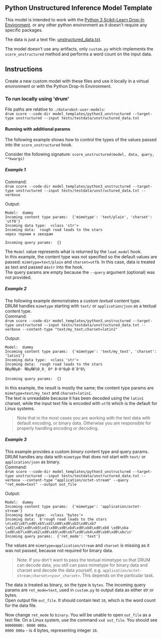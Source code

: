 ## Python Unstructured Inference Model Template

This model is intended to work with the [Python 3 Scikit-Learn Drop-In Environment](../../../public_dropin_environments/python3_sklearn/).
or any other python environment as it doesn't require any specific packages.

The data is just a text file: [unstructured_data.txt](../../../tests/testdata/unstructured_data.txt).

The model doesn't use any artifacts, only `custom.py` which implements the `score_unstructured` method and performs a word count on the input data.

## Instructions
Create a new custom model with these files and use it locally in a virtual environment or with the Python Drop-In Environment.

### To run locally using 'drum'
File paths are relative to `./datarobot-user-models`:   
`drum score --code-dir model_templates/python3_unstructured --target-type unstructured --input tests/testdata/unstructured_data.txt`

#### Running with additional params
The following example shows how to control the types of the values passed into the `score_unstructured` hook.

Consider the following signature: `score_unstructured(model, data, query, **kwargs)`

##### Example 1
Command:   
`drum score --code-dir model_templates/python3_unstructured --target-type unstructured --input tests/testdata/unstructured_data.txt --verbose`

Output:
```
Model:  dummy
Incoming content type params:  {'mimetype': 'text/plain', 'charset': 'utf8'}
Incoming data type:  <class 'str'>
Incoming data:  rough road leads to the stars 
через тернии к звездам

Incoming query params:  {}
```
The `Model` value represents what is returned by the `load_model` hook.    
In this example, the content type was not specified so the default values are passed: `mimetype=text/plain` and `charset=utf8`. In this case, data is treated as text and passed as`str` into the hook.  
The query params are empty because the `--query` argument (optional) was not provided.

##### Example 2
The following example demonstrates a custom *textual* content type.  
DRUM handles `mimetype` starting with `text/` or `application/json` as a textual content type.  
Command:   
`drum score --code-dir model_templates/python3_unstructured --target-type unstructured --input tests/testdata/unstructured_data.txt --verbose --content-type "text/my_text;charset=latin1"`

Output:
```
Model:  dummy
Incoming content type params:  {'mimetype': 'text/my_text', 'charset': 'latin1'}
Incoming data type:  <class 'str'>
Incoming data:  rough road leads to the stars 
ÑÐµÑÐµÐ· ÑÐµÑÐ½Ð¸Ð¸ Ðº Ð·Ð²ÐµÐ·Ð´Ð°Ð¼

Incoming query params:  {}
```

In this example, the result is mostly the same; the content type params are `mimetype=text/my_text` and `charset=latin1`.  
The text is unreadable because it has been decoded using the `latin1` charset, while the input text file is encoded with `utf8` which is the default for Linux systems.  
> Note that in the most cases you are working with the text data with default encoding, or binary data. Otherwise you are responsible for properly handling encoding or decoding.


##### Example 3
This example provides a custom *binary* content type and query params.  
DRUM handles any data with `mimetype` that does not start with `text/` or `application/json` as binary.  
Command:   
`drum score --code-dir model_templates/python3_unstructured --target-type unstructured --input tests/testdata/unstructured_data.txt --verbose --content-type "application/octet-stream" --query "ret_mode=text" --output out_file`

Output:
```
Model:  dummy
Incoming content type params:  {'mimetype': 'application/octet-stream'}
Incoming data type:  <class 'bytes'>
Incoming data:  b'rough road leads to the stars \n\xd1\x87\xd0\xb5\xd1\x80\xd0\xb5\xd0\xb7 \xd1\x82\xd0\xb5\xd1\x80\xd0\xbd\xd0\xb8\xd0\xb8 \xd0\xba \xd0\xb7\xd0\xb2\xd0\xb5\xd0\xb7\xd0\xb4\xd0\xb0\xd0\xbc\n'
Incoming query params:  {'ret_mode': 'text'}

```

The values are `mimetype=application/stream` and `charset` is missing as it was not passed, because not required for binary data.   
> Note: If you don't want to pass the textual mimetype so that DRUM can decode data,
> you still can pass mimetype for binary data and charset and decode the data yourself, e.g. `application/octet-stream;charset=<your_charset>`.
> This depends on the particular task. 

The data is treated as binary, so the type is `bytes`.
The incoming query params are `ret_mode=text`, used in `custom.py` to output data as either str or bytes.  
Open output file `out_file`. It should contain text `10`, which is the word count for the data file.  

Now change `ret_mode` to `binary`. You will be unable to open `out_file` as a text file. On a Linux system, use the command `xxd out_file`. You should see `00000000: 0000 000a`.   
`0000 000a` - is 4 bytes, representing integer `10`.
